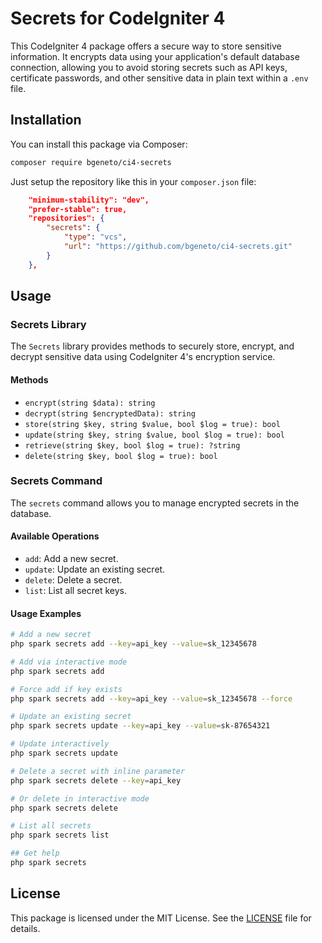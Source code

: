 # Secrets for CodeIgniter 4

This CodeIgniter 4 package offers a secure way to store sensitive information. It encrypts data using your application's default database connection, allowing you to avoid storing secrets such as API keys, certificate passwords, and other sensitive data in plain text within a `.env` file.

## Installation

You can install this package via Composer:

```sh
composer require bgeneto/ci4-secrets
```
Just setup the repository like this in your `composer.json` file:

```json
    "minimum-stability": "dev",
    "prefer-stable": true,
    "repositories": {
        "secrets": {
            "type": "vcs",
            "url": "https://github.com/bgeneto/ci4-secrets.git"
        }
    },
```
## Usage

### Secrets Library

The `Secrets` library provides methods to securely store, encrypt, and decrypt sensitive data using CodeIgniter 4's encryption service.

#### Methods

- `encrypt(string $data): string`
- `decrypt(string $encryptedData): string`
- `store(string $key, string $value, bool $log = true): bool`
- `update(string $key, string $value, bool $log = true): bool`
- `retrieve(string $key, bool $log = true): ?string`
- `delete(string $key, bool $log = true): bool`

### Secrets Command

The `secrets` command allows you to manage encrypted secrets in the database.

#### Available Operations

- `add`: Add a new secret.
- `update`: Update an existing secret.
- `delete`: Delete a secret.
- `list`: List all secret keys.

#### Usage Examples

```sh
# Add a new secret
php spark secrets add --key=api_key --value=sk_12345678

# Add via interactive mode
php spark secrets add

# Force add if key exists
php spark secrets add --key=api_key --value=sk_12345678 --force

# Update an existing secret
php spark secrets update --key=api_key --value=sk-87654321

# Update interactively
php spark secrets update

# Delete a secret with inline parameter
php spark secrets delete --key=api_key

# Or delete in interactive mode
php spark secrets delete

# List all secrets
php spark secrets list

## Get help
php spark secrets
```

## License

This package is licensed under the MIT License. See the [LICENSE](LICENSE) file for details.
